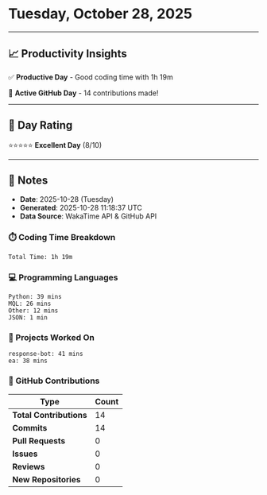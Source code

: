 # Tuesday, October 28, 2025

---

## 📈 Productivity Insights

✅ **Productive Day** - Good coding time with 1h 19m

🚀 **Active GitHub Day** - 14 contributions made!

---

## 🎯 Day Rating

⭐⭐⭐⭐⭐ **Excellent Day** (8/10)

---

## 📝 Notes

- **Date**: 2025-10-28 (Tuesday)
- **Generated**: 2025-10-28 11:18:37 UTC
- **Data Source**: WakaTime API & GitHub API


### ⏱️ Coding Time Breakdown

```
Total Time: 1h 19m
```

### 💻 Programming Languages

```
Python: 39 mins
MQL: 26 mins
Other: 12 mins
JSON: 1 min
```

### 📂 Projects Worked On

```
response-bot: 41 mins
ea: 38 mins

```


### 🐙 GitHub Contributions

| Type | Count |
|------|-------|
| **Total Contributions** | 14 |
| **Commits** | 14 |
| **Pull Requests** | 0 |
| **Issues** | 0 |
| **Reviews** | 0 |
| **New Repositories** | 0 |

